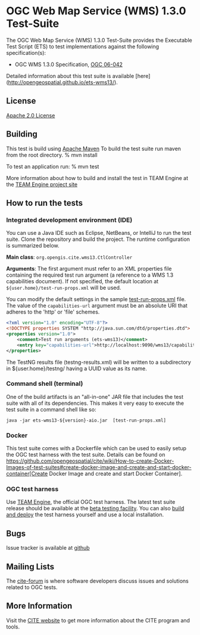 # OGC Web Map Service (WMS)  1.3.0 Test-Suite

The OGC Web Map Service (WMS)  1.3.0 Test-Suite provides the Executable Test Script (ETS) to test implementations against the following specification(s):

- OGC WMS 1.3.0 Specification, [OGC 06-042](http://portal.opengeospatial.org/files/?artifact_id=14416)

Detailed information about this test suite is available [here] (http://opengeospatial.github.io/ets-wms13/).

## License

[Apache 2.0 License](LICENSE.md)

## Building

This test is build using [Apache Maven](http://maven.apache.org/) To 
build the test suite run maven from the root directory.
   % mvn install
     
To test an application run:
    % mvn test
    
More information about how to build and install the test in TEAM Engine at the [TEAM Engine project site](https://github.com/opengeospatial/teamengine/tree/master/src/site)

## How to run the tests

### Integrated development environment (IDE)
You can use a Java IDE such as Eclipse, NetBeans, or IntelliJ to run the test suite.
Clone the repository and build the project. The runtime configuration is summarized below.

__Main class__: `org.opengis.cite.wms13.CtlController`

__Arguments__: The first argument must refer to an XML properties file containing the
required test run argument (a reference to a WMS 1.3 capabilities document). If not
specified, the default location at `${user.home}/test-run-props.xml` will be used.

You can modify the default settings in the sample [test-run-props.xml](src/main/config/test-run-props.xml)
file. The value of the `capabilities-url` argument must be an absolute URI that adheres to the 'http'
or 'file' schemes.

```xml
<?xml version="1.0" encoding="UTF-8"?>
<!DOCTYPE properties SYSTEM "http://java.sun.com/dtd/properties.dtd">
<properties version="1.0">
    <comment>Test run arguments (ets-wms13)</comment>
	<entry key="capabilities-url">http://localhost:9090/wms13/capabilities.xml</entry>
</properties>
```

The TestNG results file (testng-results.xml) will be written to a subdirectory
in ${user.home}/testng/ having a UUID value as its name.

### Command shell (terminal)

One of the build artifacts is an "all-in-one" JAR file that includes the test
suite with all of its dependencies. This makes it very easy to execute the test
suite in a command shell like so:

`java -jar ets-wms13-${version}-aio.jar  [test-run-props.xml]`

### Docker

This test suite comes with a Dockerfile which can be used to easily setup the OGC test harness with
the test suite. Details can be found on https://github.com/opengeospatial/cite/wiki/How-to-create-Docker-Images-of-test-suites#create-docker-image-and-create-and-start-docker-container[Create Docker Image and create and start Docker Container].

### OGC test harness

Use [TEAM Engine](https://github.com/opengeospatial/teamengine), the official
OGC test harness. The latest test suite release should be available at the
[beta testing facility](http://cite.opengeospatial.org/te2/). You can also
[build and deploy](https://github.com/opengeospatial/teamengine) the test
harness yourself and use a local installation.

## Bugs

Issue tracker is available at [github](https://github.com/opengeospatial/ets-wms130/issues)

## Mailing Lists

The [cite-forum](http://cite.opengeospatial.org/forum) is where software developers discuss issues and solutions related to OGC tests. 

## More Information

Visit the [CITE website](http://cite.opengeospatial.org/) to get more information about the CITE program and tools.
